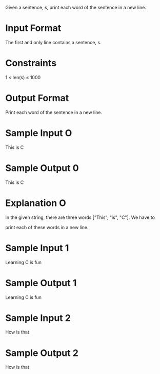 Given a sentence, s, print each word of the sentence in a new line.

# Input Format

The first and only line contains a sentence, s.

# Constraints

1 < len(s) ≤ 1000

# Output Format

Print each word of the sentence in a new line.

# Sample Input O

This is C

# Sample Output 0

This
is
C

# Explanation O

In the given string, there are three words ["This", "is", "C"]. We have to

print each of these words in a new line.

# Sample Input 1

Learning C is fun

# Sample Output 1

Learning
C
is
fun

# Sample Input 2

How is that

# Sample Output 2

How
is
that
